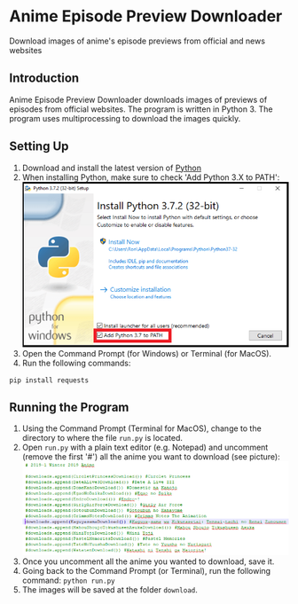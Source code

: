 # Anime Episode Preview Downloader
Download images of anime's episode previews from official and news websites

## Introduction
Anime Episode Preview Downloader downloads images of previews of episodes from official websites. The program is written in Python 3. The program uses multiprocessing to download the images quickly.

## Setting Up
1. Download and install the latest version of [Python](https://www.python.org/downloads/)
2. When installing Python, make sure to check 'Add Python 3.X to PATH':
![win_installer.png](/images/win_installer.png)
3. Open the Command Prompt (for Windows) or Terminal (for MacOS).
4. Run the following commands:
```
pip install requests
```

## Running the Program
1. Using the Command Prompt (Terminal for MacOS), change to the directory to where the file `run.py` is located.
2. Open `run.py` with a plain text editor (e.g. Notepad) and uncomment (remove the first '#') all the anime you want to download (see picture):
![example.png](/images/example.png)
3. Once you uncomment all the anime you wanted to download, save it.
4. Going back to the Command Prompt (or Terminal), run the following command: `python run.py`
5. The images will be saved at the folder `download`.
